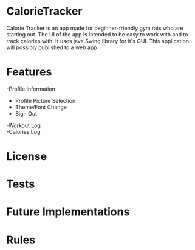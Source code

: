 # CalorieTracker
Calorie Tracker is an app made for beginner-friendly gym rats who are starting out. The UI of the app is intended to be easy to work with and to track calories with.
It uses java.Swing library for it's GUI. This application will possibly published to a web app

# Features
-Profile Information 
  - Profile Picture Selection 
  - Theme/Font Change 
  - Sign Out 
 
-Workout Log \
-Calories Log

# License

# Tests

# Future Implementations

# Rules
